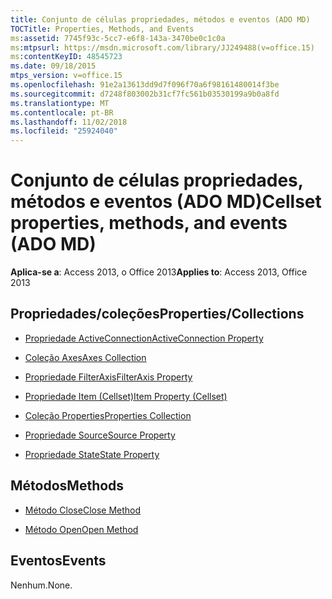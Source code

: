 ```yaml
---
title: Conjunto de células propriedades, métodos e eventos (ADO MD)
TOCTitle: Properties, Methods, and Events
ms:assetid: 7745f93c-5cc7-e6f8-143a-3470be0c1c0a
ms:mtpsurl: https://msdn.microsoft.com/library/JJ249488(v=office.15)
ms:contentKeyID: 48545723
ms.date: 09/18/2015
mtps_version: v=office.15
ms.openlocfilehash: 91e2a13613dd9d7f096f70a6f98161480014f3be
ms.sourcegitcommit: d7248f803002b31cf7fc561b03530199a9b0a8fd
ms.translationtype: MT
ms.contentlocale: pt-BR
ms.lasthandoff: 11/02/2018
ms.locfileid: "25924040"
---
```

# <a name="cellset-properties-methods-and-events-ado-md"></a><span data-ttu-id="e1b77-102">Conjunto de células propriedades, métodos e eventos (ADO MD)</span><span class="sxs-lookup"><span data-stu-id="e1b77-102">Cellset properties, methods, and events (ADO MD)</span></span>


<span data-ttu-id="e1b77-103">**Aplica-se a**: Access 2013, o Office 2013</span><span class="sxs-lookup"><span data-stu-id="e1b77-103">**Applies to**: Access 2013, Office 2013</span></span>

## <a name="propertiescollections"></a><span data-ttu-id="e1b77-104">Propriedades/coleções</span><span class="sxs-lookup"><span data-stu-id="e1b77-104">Properties/Collections</span></span>

- [<span data-ttu-id="e1b77-105">Propriedade ActiveConnection</span><span class="sxs-lookup"><span data-stu-id="e1b77-105">ActiveConnection Property</span></span>](activeconnection-property-ado-md.md)

- [<span data-ttu-id="e1b77-106">Coleção Axes</span><span class="sxs-lookup"><span data-stu-id="e1b77-106">Axes Collection</span></span>](axes-collection-ado-md.md)

- [<span data-ttu-id="e1b77-107">Propriedade FilterAxis</span><span class="sxs-lookup"><span data-stu-id="e1b77-107">FilterAxis Property</span></span>](filteraxis-property-ado-md.md)

- [<span data-ttu-id="e1b77-108">Propriedade Item (Cellset)</span><span class="sxs-lookup"><span data-stu-id="e1b77-108">Item Property (Cellset)</span></span>](item-property-ado-md-cellset.md)

- [<span data-ttu-id="e1b77-109">Coleção Properties</span><span class="sxs-lookup"><span data-stu-id="e1b77-109">Properties Collection</span></span>](properties-collection-ado.md)

- [<span data-ttu-id="e1b77-110">Propriedade Source</span><span class="sxs-lookup"><span data-stu-id="e1b77-110">Source Property</span></span>](source-property-ado-md.md)

- [<span data-ttu-id="e1b77-111">Propriedade State</span><span class="sxs-lookup"><span data-stu-id="e1b77-111">State Property</span></span>](state-property-ado-md.md)

## <a name="methods"></a><span data-ttu-id="e1b77-112">Métodos</span><span class="sxs-lookup"><span data-stu-id="e1b77-112">Methods</span></span>

- [<span data-ttu-id="e1b77-113">Método Close</span><span class="sxs-lookup"><span data-stu-id="e1b77-113">Close Method</span></span>](close-method-ado-md.md)

- [<span data-ttu-id="e1b77-114">Método Open</span><span class="sxs-lookup"><span data-stu-id="e1b77-114">Open Method</span></span>](open-method-ado-md.md)

## <a name="events"></a><span data-ttu-id="e1b77-115">Eventos</span><span class="sxs-lookup"><span data-stu-id="e1b77-115">Events</span></span>

<span data-ttu-id="e1b77-116">Nenhum.</span><span class="sxs-lookup"><span data-stu-id="e1b77-116">None.</span></span>

